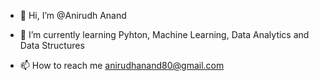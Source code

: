 - 👋 Hi, I’m @Anirudh Anand

- 🌱 I’m currently learning Pyhton, Machine Learning, Data Analytics and Data Structures

- 📫 How to reach me anirudhanand80@gmail.com

<!---
Anand-Anirudh/Anand-Anirudh is a ✨ special ✨ repository because its `README.md` (this file) appears on your GitHub profile.
You can click the Preview link to take a look at your changes.
--->
